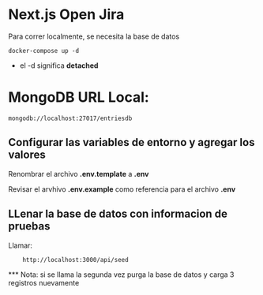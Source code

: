 # Next.js Open Jira
Para correr localmente, se necesita la base de datos

```
docker-compose up -d
```

* el -d significa __detached__


# MongoDB URL Local:
```
mongodb://localhost:27017/entriesdb
```

## Configurar las variables de entorno y agregar los valores
Renombrar el archivo __.env.template__ a __.env__ 

Revisar el arvhivo __.env.example__ como referencia para el archivo __.env__

## LLenar la base de datos con informacion de pruebas

Llamar:
``` 
    http://localhost:3000/api/seed
```

*** Nota: si se llama la segunda vez purga la base de datos y carga 3 registros nuevamente





